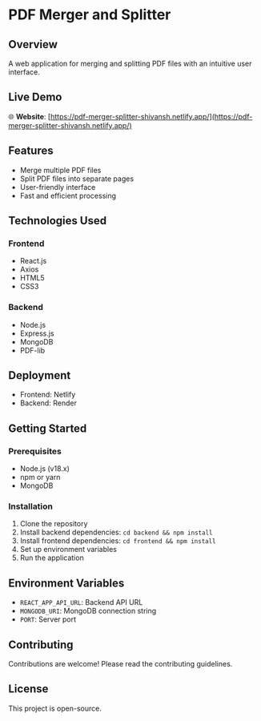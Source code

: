 # PDF Merger and Splitter

## Overview
A web application for merging and splitting PDF files with an intuitive user interface.

## Live Demo
🌐 **Website**: [https://pdf-merger-splitter-shivansh.netlify.app/](https://pdf-merger-splitter-shivansh.netlify.app/)

## Features
- Merge multiple PDF files
- Split PDF files into separate pages
- User-friendly interface
- Fast and efficient processing

## Technologies Used
### Frontend
- React.js
- Axios
- HTML5
- CSS3

### Backend
- Node.js
- Express.js
- MongoDB
- PDF-lib

## Deployment
- Frontend: Netlify
- Backend: Render

## Getting Started

### Prerequisites
- Node.js (v18.x)
- npm or yarn
- MongoDB

### Installation
1. Clone the repository
2. Install backend dependencies: `cd backend && npm install`
3. Install frontend dependencies: `cd frontend && npm install`
4. Set up environment variables
5. Run the application

## Environment Variables
- `REACT_APP_API_URL`: Backend API URL
- `MONGODB_URI`: MongoDB connection string
- `PORT`: Server port

## Contributing
Contributions are welcome! Please read the contributing guidelines.

## License
This project is open-source.



